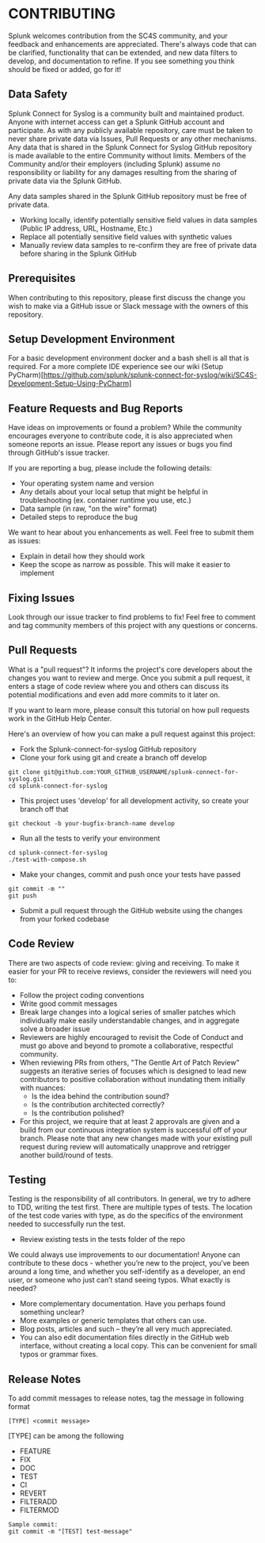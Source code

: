 # CONTRIBUTING

Splunk welcomes contribution from the SC4S community, and your feedback and enhancements are appreciated. There's always code that can be clarified, functionality that can be extended, and new data filters to develop, and documentation to refine. If you see something you think should be fixed or added, go for it!

## Data Safety
 
Splunk Connect for Syslog is a community built and maintained product. Anyone with internet access can get a Splunk GitHub account and participate. As with any publicly available repository, care must be taken to never share private data via Issues, Pull Requests or any other mechanisms. Any data that is shared in the Splunk Connect for Syslog GitHub repository is made available to the entire Community without limits. Members of the Community and/or their employers (including Splunk) assume no responsibility or liability for any damages resulting from the sharing of private data via the Splunk GitHub.
 
Any data samples shared in the Splunk GitHub repository must be free of private data.
* Working locally, identify potentially sensitive field values in data samples (Public IP address, URL, Hostname, Etc.)
* Replace all potentially sensitive field values with synthetic values
* Manually review data samples to re-confirm they are free of private data before sharing in the Splunk GitHub

## Prerequisites

When contributing to this repository, please first discuss the change you wish to make via a GitHub issue or Slack message with the owners of this repository.

## Setup Development Environment

For a basic development environment docker and a bash shell is all that is required. For a more complete IDE experience see our wiki (Setup PyCharm)[https://github.com/splunk/splunk-connect-for-syslog/wiki/SC4S-Development-Setup-Using-PyCharm] 

## Feature Requests and Bug Reports

Have ideas on improvements or found a problem? While the community encourages everyone to contribute code, it is also appreciated when someone reports an issue. Please report any issues or bugs you find through GitHub's issue tracker.

If you are reporting a bug, please include the following details:

* Your operating system name and version
* Any details about your local setup that might be helpful in troubleshooting (ex. container runtime you use, etc.)
* Data sample (in raw, "on the wire" format)
* Detailed steps to reproduce the bug

We want to hear about you enhancements as well. Feel free to submit them as issues:

* Explain in detail how they should work
* Keep the scope as narrow as possible. This will make it easier to implement

## Fixing Issues

Look through our issue tracker to find problems to fix! Feel free to comment and tag community members of this project with any questions or concerns.

## Pull Requests

What is a "pull request"? It informs the project's core developers about the changes you want to review and merge. Once you submit a pull request, it enters a stage of code review where you and others can discuss its potential modifications and even add more commits to it later on.

If you want to learn more, please consult this tutorial on how pull requests work in the GitHub Help Center.

Here's an overview of how you can make a pull request against this project:

* Fork the Splunk-connect-for-syslog GitHub repository
* Clone your fork using git and create a branch off develop
```
git clone git@github.com:YOUR_GITHUB_USERNAME/splunk-connect-for-syslog.git
cd splunk-connect-for-syslog
```
* This project uses 'develop' for all development activity, so create your branch off that
```
git checkout -b your-bugfix-branch-name develop
```
* Run all the tests to verify your environment
```
cd splunk-connect-for-syslog
./test-with-compose.sh
```
* Make your changes, commit and push once your tests have passed
```
git commit -m ""
git push
```
* Submit a pull request through the GitHub website using the changes from your forked codebase

## Code Review

There are two aspects of code review: giving and receiving.
To make it easier for your PR to receive reviews, consider the reviewers will need you to:

* Follow the project coding conventions
* Write good commit messages
* Break large changes into a logical series of smaller patches which individually make easily understandable changes, and in aggregate solve a broader issue
* Reviewers are highly encouraged to revisit the Code of Conduct and must go above and beyond to promote a collaborative, respectful community.
* When reviewing PRs from others, "The Gentle Art of Patch Review" suggests an iterative series of focuses which is designed to lead new contributors to positive collaboration without inundating them initially with nuances:
    * Is the idea behind the contribution sound?
    * Is the contribution architected correctly?
    * Is the contribution polished?
* For this project, we require that at least 2 approvals are given and a build from our continuous integration system is successful off of your branch. Please note that any new changes made with your existing pull request during review will automatically unapprove and retrigger another build/round of tests.

## Testing

Testing is the responsibility of all contributors. In general, we try to adhere to TDD, writing the test first.
There are multiple types of tests. The location of the test code varies with type, as do the specifics of the environment needed to successfully run the test.

* Review existing tests in the tests folder of the repo

We could always use improvements to our documentation! Anyone can contribute to these docs - whether you’re new to the project, you’ve been around a long time, and whether you self-identify as a developer, an end user, or someone who just can’t stand seeing typos. What exactly is needed?

* More complementary documentation. Have you perhaps found something unclear?
* More examples or generic templates that others can use.
* Blog posts, articles and such – they’re all very much appreciated.
* You can also edit documentation files directly in the GitHub web interface, without creating a local copy. This can be convenient for small typos or grammar fixes.

## Release Notes
To add commit messages to release notes, tag the message in following format
```
[TYPE] <commit message>
```
[TYPE] can be among the following
* FEATURE
* FIX
* DOC
* TEST
* CI
* REVERT
* FILTERADD
* FILTERMOD

```
Sample commit:
git commit -m "[TEST] test-message"
```